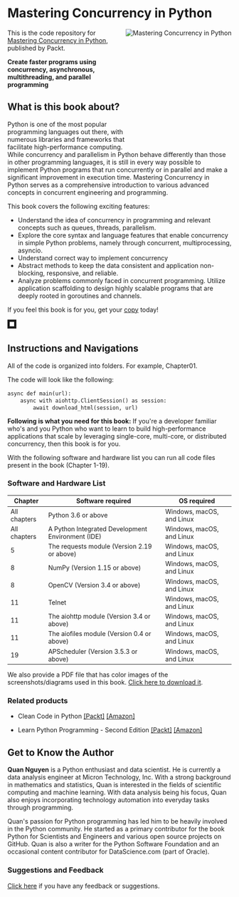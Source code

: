 # Mastering Concurrency in Python

<a href="https://www.packtpub.com/application-development/mastering-concurrency-python?utm_source=github&utm_medium=repository&utm_campaign=9781789343052 "><img src="https://www.packtpub.com/sites/default/files/B11327.png" alt="Mastering Concurrency in Python" height="256px" align="right"></a>

This is the code repository for [Mastering Concurrency in Python](https://www.packtpub.com/application-development/mastering-concurrency-python?utm_source=github&utm_medium=repository&utm_campaign=9781789343052), published by Packt.

**Create faster programs using concurrency, asynchronous, multithreading, and parallel programming**

## What is this book about?
Python is one of the most popular programming languages out there, with numerous libraries and frameworks that facilitate high-performance computing. While concurrency and parallelism in Python behave differently than those in other programming languages, it is still in every way possible to implement Python programs that run concurrently or in parallel and make a significant improvement in execution time. Mastering Concurrency in Python serves as a comprehensive introduction to various advanced concepts in concurrent engineering and programming.

This book covers the following exciting features:
* Understand the idea of concurrency in programming and relevant concepts such as queues, threads, parallelism. 
* Explore the core syntax and language features that enable concurrency in simple Python problems, namely through concurrent, multiprocessing, asyncio. 
* Understand correct way to implement concurrency  
* Abstract methods to keep the data consistent and application non-blocking, responsive, and reliable. 
* Analyze problems commonly faced in concurrent programming. 
Utilize application scaffolding to design highly scalable programs that are deeply rooted in goroutines and channels. 

If you feel this book is for you, get your [copy](https://www.amazon.com/dp/1789343054) today!

<a href="https://www.packtpub.com/?utm_source=github&utm_medium=banner&utm_campaign=GitHubBanner"><img src="https://raw.githubusercontent.com/PacktPublishing/GitHub/master/GitHub.png" 
alt="https://www.packtpub.com/" border="5" /></a>

## Instructions and Navigations
All of the code is organized into folders. For example, Chapter01.

The code will look like the following:
```
async def main(url):
    async with aiohttp.ClientSession() as session:
        await download_html(session, url)
```

**Following is what you need for this book:**
If you're a developer familiar who's and you Python who want to learn to build high-performance applications that scale by leveraging single-core, multi-core, or distributed concurrency, then this book is for you.

With the following software and hardware list you can run all code files present in the book (Chapter 1-19).
### Software and Hardware List
| Chapter | Software required | OS required |
| -------- | ------------------------------------ | ----------------------------------- |
| All chapters | Python 3.6 or above | Windows, macOS, and Linux |
| All chapters | A Python Integrated Development Environment (IDE) | Windows, macOS, and Linux |
| 5 | The requests module (Version 2.19 or above) | Windows, macOS, and Linux |
| 8 | NumPy (Version 1.15 or above) | Windows, macOS, and Linux |
| 8 | OpenCV (Version 3.4 or above) | Windows, macOS, and Linux |
| 11 | Telnet | Windows, macOS, and Linux |
| 11 | The aiohttp module (Version 3.4 or above) | Windows, macOS, and Linux |
| 11 | The aiofiles module (Version 0.4 or above) | Windows, macOS, and Linux |
| 19 | APScheduler (Version 3.5.3 or above) | Windows, macOS, and Linux |

We also provide a PDF file that has color images of the screenshots/diagrams used in this book. [Click here to download it](https://www.packtpub.com/sites/default/files/downloads/9781789343052_ColorImages.pdf).

### Related products
* Clean Code in Python  [[Packt]](https://india.packtpub.com/in/application-development/clean-code-python?utm_source=github&utm_medium=repository&utm_campaign=) [[Amazon]](https://www.amazon.com/dp/1788835832)

* Learn Python Programming - Second Edition  [[Packt]](https://india.packtpub.com/in/application-development/learn-python-programming-second-edition?utm_source=github&utm_medium=repository&utm_campaign=) [[Amazon]](https://www.amazon.com/dp/1788996666)

## Get to Know the Author
**Quan Nguyen**
 is a Python enthusiast and data scientist. He is currently a data analysis engineer at Micron Technology, Inc. With a strong background in mathematics and statistics, Quan is interested in the fields of scientific computing and machine learning. With data analysis being his focus, Quan also enjoys incorporating technology automation into everyday tasks through programming.

Quan's passion for Python programming has led him to be heavily involved in the Python community. He started as a primary contributor for the book Python for Scientists and Engineers and various open source projects on GitHub. Quan is also a writer for the Python Software Foundation and an occasional content contributor for DataScience.com (part of Oracle).

### Suggestions and Feedback
[Click here](https://docs.google.com/forms/d/e/1FAIpQLSdy7dATC6QmEL81FIUuymZ0Wy9vH1jHkvpY57OiMeKGqib_Ow/viewform) if you have any feedback or suggestions.
